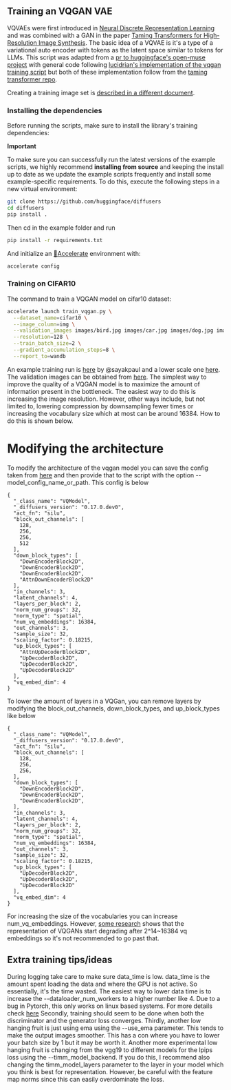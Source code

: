 ## Training an VQGAN VAE
VQVAEs were first introduced in [Neural Discrete Representation Learning](https://huggingface.co/papers/1711.00937) and was combined with a GAN in the paper [Taming Transformers for High-Resolution Image Synthesis](https://huggingface.co/papers/2012.09841). The basic idea of a VQVAE is it's a type of a variational auto encoder with tokens as the latent space similar to tokens for LLMs. This script was adapted from a [pr to huggingface's open-muse project](https://github.com/huggingface/open-muse/pull/52) with general code following [lucidrian's implementation of the vqgan training script](https://github.com/lucidrains/muse-maskgit-pytorch/blob/main/muse_maskgit_pytorch/trainers.py) but both of these implementation follow from the [taming transformer repo](https://github.com/CompVis/taming-transformers?tab=readme-ov-file).


Creating a training image set is [described in a different document](https://huggingface.co/docs/datasets/image_process#image-datasets).

### Installing the dependencies

Before running the scripts, make sure to install the library's training dependencies:

**Important**

To make sure you can successfully run the latest versions of the example scripts, we highly recommend **installing from source** and keeping the install up to date as we update the example scripts frequently and install some example-specific requirements. To do this, execute the following steps in a new virtual environment:
```bash
git clone https://github.com/huggingface/diffusers
cd diffusers
pip install .
```

Then cd in the example folder  and run
```bash
pip install -r requirements.txt
```


And initialize an [🤗Accelerate](https://github.com/huggingface/accelerate/) environment with:

```bash
accelerate config
```

### Training on CIFAR10

The command to train a VQGAN model on cifar10 dataset:

```bash
accelerate launch train_vqgan.py \
  --dataset_name=cifar10 \
  --image_column=img \
  --validation_images images/bird.jpg images/car.jpg images/dog.jpg images/frog.jpg \
  --resolution=128 \
  --train_batch_size=2 \
  --gradient_accumulation_steps=8 \
  --report_to=wandb
```

An example training run is [here](https://wandb.ai/sayakpaul/vqgan-training/runs/0m5kzdfp) by @sayakpaul and a lower scale one [here](https://wandb.ai/dsbuddy27/vqgan-training/runs/eqd6xi4n?nw=nwuserisamu). The validation images can be obtained from [here](https://huggingface.co/datasets/diffusers/docs-images/tree/main/vqgan_validation_images).
The simplest way to improve the quality of a VQGAN model is to maximize the amount of information present in the bottleneck. The easiest way to do this is increasing the image resolution. However, other ways include, but not limited to, lowering compression by downsampling fewer times or increasing the vocabulary size which at most can be around 16384. How to do this is shown below.

# Modifying the architecture

To modify the architecture of the vqgan model you can save the config taken from [here](https://huggingface.co/kandinsky-community/kandinsky-2-2-decoder/blob/main/movq/config.json) and then provide that to the script with the option --model_config_name_or_path. This config is below
```
{
  "_class_name": "VQModel",
  "_diffusers_version": "0.17.0.dev0",
  "act_fn": "silu",
  "block_out_channels": [
    128,
    256,
    256,
    512
  ],
  "down_block_types": [
    "DownEncoderBlock2D",
    "DownEncoderBlock2D",
    "DownEncoderBlock2D",
    "AttnDownEncoderBlock2D"
  ],
  "in_channels": 3,
  "latent_channels": 4,
  "layers_per_block": 2,
  "norm_num_groups": 32,
  "norm_type": "spatial",
  "num_vq_embeddings": 16384,
  "out_channels": 3,
  "sample_size": 32,
  "scaling_factor": 0.18215,
  "up_block_types": [
    "AttnUpDecoderBlock2D",
    "UpDecoderBlock2D",
    "UpDecoderBlock2D",
    "UpDecoderBlock2D"
  ],
  "vq_embed_dim": 4
}
```
To lower the amount of layers in a VQGan, you can remove layers by modifying the block_out_channels, down_block_types, and up_block_types like below
```
{
  "_class_name": "VQModel",
  "_diffusers_version": "0.17.0.dev0",
  "act_fn": "silu",
  "block_out_channels": [
    128,
    256,
    256,
  ],
  "down_block_types": [
    "DownEncoderBlock2D",
    "DownEncoderBlock2D",
    "DownEncoderBlock2D",
  ],
  "in_channels": 3,
  "latent_channels": 4,
  "layers_per_block": 2,
  "norm_num_groups": 32,
  "norm_type": "spatial",
  "num_vq_embeddings": 16384,
  "out_channels": 3,
  "sample_size": 32,
  "scaling_factor": 0.18215,
  "up_block_types": [
    "UpDecoderBlock2D",
    "UpDecoderBlock2D",
    "UpDecoderBlock2D"
  ],
  "vq_embed_dim": 4
}
```
For increasing the size of the vocabularies you can increase num_vq_embeddings. However, [some research](https://magvit.cs.cmu.edu/v2/) shows that the representation of VQGANs start degrading after 2^14~16384 vq embeddings so it's not recommended to go past that.

## Extra training tips/ideas
During logging take care to make sure data_time is low. data_time is the amount spent loading the data and where the GPU is not active. So essentially, it's the time wasted. The easiest way to lower data time is to increase the --dataloader_num_workers to a higher number like 4. Due to a bug in Pytorch, this only works on linux based systems. For more details check [here](https://github.com/huggingface/diffusers/issues/7646)
Secondly, training should seem to be done when both the discriminator and the generator loss converges.
Thirdly, another low hanging fruit is just using ema using the --use_ema parameter. This tends to make the output images smoother. This has a con where you have to lower your batch size by 1 but it may be worth it.
Another more experimental low hanging fruit is changing from the vgg19 to different models for the lpips loss using the --timm_model_backend. If you do this, I recommend also changing the timm_model_layers parameter to the layer in your model which you think is best for representation. However, be careful with the feature map norms since this can easily overdominate the loss.